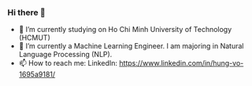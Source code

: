 ### Hi there 👋


- 🔭 I’m currently studying on Ho Chi Minh University of Technology (HCMUT)
- 🌱 I’m currently a Machine Learning Engineer. I am majoring in Natural Language Processing (NLP).
- 📫 How to reach me: LinkedIn: https://www.linkedin.com/in/hung-vo-1695a9181/

